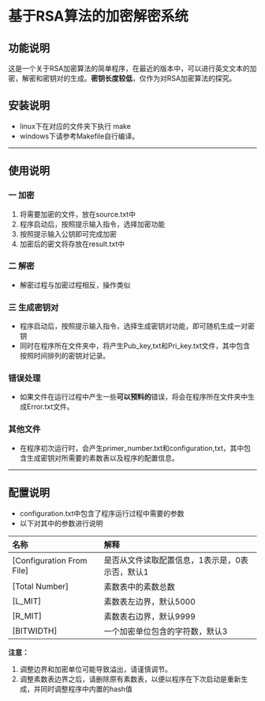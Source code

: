 基于RSA算法的加密解密系统
===================================

## 功能说明
这是一个关于RSA加密算法的简单程序，在最近的版本中，可以进行英文文本的加密，解密和密钥对的生成。**密钥长度较低**，仅作为对RSA加密算法的探究。



## 安装说明
- linux下在对应的文件夹下执行 make
- windows下请参考Makefile自行编译。

------------------------------------------------------------------------------------------------------

## 使用说明
### 一 加密
1. 将需要加密的文件，放在source.txt中
2. 程序启动后，按照提示输入指令，选择加密功能
3. 按照提示输入公钥即可完成加密
4. 加密后的密文将存放在result.txt中

### 二 解密
- 解密过程与加密过程相反，操作类似

### 三 生成密钥对
-  程序启动后，按照提示输入指令，选择生成密钥对功能，即可随机生成一对密钥
- 同时在程序所在文件夹中，将产生Pub_key,txt和Pri_key.txt文件，其中包含按照时间排列的密钥对记录。
    
### 错误处理
- 如果文件在运行过程中产生一些**可以预料的**错误，将会在程序所在文件夹中生成Error.txt文件。

### 其他文件
- 在程序初次运行时，会产生primer_number.txt和configuration,txt，其中包含生成密钥对所需要的素数表以及程序的配置信息。

-------------------------------------------------------------------------------------------------------

## 配置说明
- configuration.txt中包含了程序运行过程中需要的参数
- 以下对其中的参数进行说明

名称                      | 解释
:-------------------------|:--------------------------------------------------
[Configuration From File] | 是否从文件读取配置信息，1表示是，0表示否，默认1
[Total Number]            | 素数表中的素数总数
[L_MIT]                   | 素数表左边界，默认5000
[R_MIT]                   | 素数表右边界，默认9999
[BITWIDTH]                | 一个加密单位包含的字符数，默认3

**注意：** 
1. 调整边界和加密单位可能导致溢出，请谨慎调节。
2. 调整素数表边界之后，请删除原有素数表，以便以程序在下次启动是重新生成，并同时调整程序中内置的hash值



